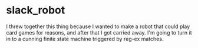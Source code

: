 # slack_robot

I threw together this thing because I wanted to make a robot that could play card games for reasons, and after that I got carried away. I'm going to turn it in to a cunning finite state machine triggered by reg-ex matches.
